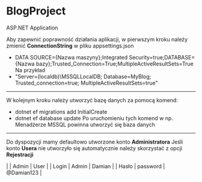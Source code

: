 # BlogProject
ASP.NET Application

Aby zapewnić poprawność działania aplikacji, w pierwszym kroku należy zmienić **ConnectionString** w pliku appsettings.json
* DATA SOURCE={Nazwa maszyny};Integrated Security=true;DATABASE={Nazwa bazy};Trusted_Connection=True;MultipleActiveResultSets=True
Na przykład
* "Server=(localdb)\\MSSQLLocalDB; Database=MyBlog; Trusted_connection=true; MultipleActiveResultSets=true"

---

W kolejnym kroku należy utworzyć bazę danych za pomocą komend:
* dotnet ef migrations add InitialCreate
* dotnet ef database update
Po uruchomieniu tych komend w np. Menadżerze MSSQL powinna utworzyć się baza danych

---

Do dyspozycji mamy defaultowo utworzone konto **Administratora**
Jeśli konto **Usera** nie utworzyło się automatycznie należy skorzystać z opcji **Rejestracji**

|                 | Admin         |     User      |
| Login           |     Admin     | Damian      | 
|  Hasło          | password      | @Damian123  |

